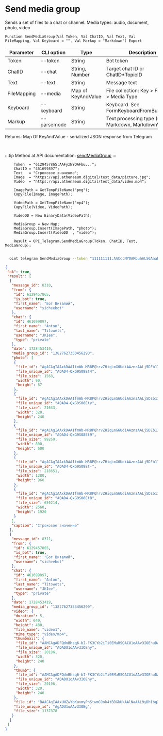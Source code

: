 ﻿---
sidebar_position: 7
---

# Send media group
 Sends a set of files to a chat or channel. Media types: audio, document, photo, video



`Function SendMediaGroup(Val Token, Val ChatID, Val Text, Val FileMapping, Val Keyboard = "", Val Markup = "Markdown") Export`

  | Parameter | CLI option | Type | Description |
  |-|-|-|-|
  | Token | --token | String | Bot token |
  | ChatID | --chat | String, Number | Target chat ID or ChatID*TopicID |
  | Text | --text | String | Message text |
  | FileMapping | --media | Map of KeyAndValue | File collection: Key > File, Value > Media Type |
  | Keyboard | --keyboard | String | Keyboard. See FormKeyboardFromButtonArray |
  | Markup | --parsemode | String | Text processing type (HTML, Markdown, MarkdownV2) |

  
  Returns:  Map Of KeyAndValue - serialized JSON response from Telegram

<br/>

:::tip
Method at API documentation: [sendMediaGroup](https://core.telegram.org/bots/api#sendmediagroup)
:::
<br/>


```bsl title="Code example"
    Token  = "6129457865:AAFyzNYOAFbu...";
    ChatID = "461699897";
    Text   = "Строковое значение";
    Image  = "https://api.athenaeum.digital/test_data/picture.jpg";
    Video  = "https://api.athenaeum.digital/test_data/video.mp4";

    ImagePath = GetTempFileName("png");
    CopyFile(Image, ImagePath);

    VideoPath = GetTempFileName("mp4");
    CopyFile(Video, VideoPath);

    VideoDD = New BinaryData(VideoPath);

    MediaGroup = New Map;
    MediaGroup.Insert(ImagePath, "photo");
    MediaGroup.Insert(VideoDD  , "video");

    Result = OPI_Telegram.SendMediaGroup(Token, ChatID, Text, MediaGroup);
```



```sh title="CLI command example"
    
  oint telegram SendMediaGroup --token "111111111:AACccNYOAFbuhAL5GAaaBbbbOjZYFvLZZZZ" --chat %chat% --text %text% --media %media% --keyboard %keyboard% --parsemode %parsemode%

```

```json title="Result"
{
 "ok": true,
 "result": [
  {
   "message_id": 8310,
   "from": {
    "id": 6129457865,
    "is_bot": true,
    "first_name": "Бот Виталий",
    "username": "sicheebot"
   },
   "chat": {
    "id": 461699897,
    "first_name": "Anton",
    "last_name": "Titowets",
    "username": "JKIee",
    "type": "private"
   },
   "date": 1728453419,
   "media_group_id": "13827627353456290",
   "photo": [
    {
     "file_id": "AgACAgIAAxkDAAIfmWb-MR8PQhrvZHiqLmG6UdiAAznzAALj5DEb1I7wSxB3bmqDIveAAQADAgADcwADNgQ",
     "file_unique_id": "AQAD4-QxG9SO8Et4",
     "file_size": 1568,
     "width": 90,
     "height": 67
    },
    {
     "file_id": "AgACAgIAAxkDAAIfmWb-MR8PQhrvZHiqLmG6UdiAAznzAALj5DEb1I7wSxB3bmqDIveAAQADAgADbQADNgQ",
     "file_unique_id": "AQAD4-QxG9SO8Ety",
     "file_size": 21633,
     "width": 320,
     "height": 240
    },
    {
     "file_id": "AgACAgIAAxkDAAIfmWb-MR8PQhrvZHiqLmG6UdiAAznzAALj5DEb1I7wSxB3bmqDIveAAQADAgADeAADNgQ",
     "file_unique_id": "AQAD4-QxG9SO8Et9",
     "file_size": 99260,
     "width": 800,
     "height": 600
    },
    {
     "file_id": "AgACAgIAAxkDAAIfmWb-MR8PQhrvZHiqLmG6UdiAAznzAALj5DEb1I7wSxB3bmqDIveAAQADAgADeQADNgQ",
     "file_unique_id": "AQAD4-QxG9SO8Et-",
     "file_size": 218651,
     "width": 1280,
     "height": 960
    },
    {
     "file_id": "AgACAgIAAxkDAAIfmWb-MR8PQhrvZHiqLmG6UdiAAznzAALj5DEb1I7wSxB3bmqDIveAAQADAgADdwADNgQ",
     "file_unique_id": "AQAD4-QxG9SO8Et8",
     "file_size": 650214,
     "width": 2560,
     "height": 1920
    }
   ],
   "caption": "Строковое значение"
  },
  {
   "message_id": 8311,
   "from": {
    "id": 6129457865,
    "is_bot": true,
    "first_name": "Бот Виталий",
    "username": "sicheebot"
   },
   "chat": {
    "id": 461699897,
    "first_name": "Anton",
    "last_name": "Titowets",
    "username": "JKIee",
    "type": "private"
   },
   "date": 1728453419,
   "media_group_id": "13827627353456290",
   "video": {
    "duration": 5,
    "width": 640,
    "height": 480,
    "file_name": "video1",
    "mime_type": "video/mp4",
    "thumbnail": {
     "file_id": "AAMCAgADFQdnBhsq6-bI-FK3CYb2iTi0EMaRSQACU1oAAv3IOEhuDaGGTZyj9AEAB20AAzYE",
     "file_unique_id": "AQADU1oAAv3IOEhy",
     "file_size": 20106,
     "width": 320,
     "height": 240
    },
    "thumb": {
     "file_id": "AAMCAgADFQdnBhsq6-bI-FK3CYb2iTi0EMaRSQACU1oAAv3IOEhuDaGGTZyj9AEAB20AAzYE",
     "file_unique_id": "AQADU1oAAv3IOEhy",
     "file_size": 20106,
     "width": 320,
     "height": 240
    },
    "file_id": "BAACAgIAAxUHZwYbKuvmyPhStwmG9ok4tBDGkUkAAlNaAAL9yDhIbg2hhk2co_Q2BA",
    "file_unique_id": "AgADU1oAAv3IOEg",
    "file_size": 1137878
   }
  }
 ]
}
```
